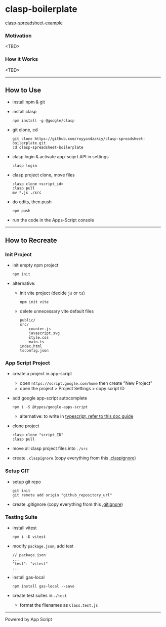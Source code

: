 # clasp-boilerplate

[clasp-spreadsheet-example](https://docs.google.com/spreadsheets/d/1GrbSH2AoUBIbndqOf6yB3LvCTnx49-3tWq242SZxwdI/edit?gid=0#gid=0)

### Motivation
\<TBD\>

### How it Works
\<TBD\>

---

## How to Use
- install npm & git
- install clasp

    `npm install -g @google/clasp`

- git clone, cd

    ```
    git clone https://github.com/royyandzakiy/clasp-spreadsheet-boilerplate.git
    cd clasp-spreadsheet-boilerplate
    ```

- clasp login & activate app-sciprt API in settings

    `clasp login`

- clasp project clone, move files

    ```
    clasp clone <script_id>
    clasp pull
    mv *.js ./src
    ```

- do edits, then push

    `npm push`

- run the code in the Apps-Script console

---

## How to Recreate
### Init Project
- init empty npm project

    `npm init`

- alternative:
    - init vite project (decide `js` or `ts`)

        `npm init vite`

    - delete unnecessary vite default files

        ```
        public/
        src/
            counter.js
            javascript.svg
            style.css
            main.ts
        index.html
        tsconfig.json
        ```

### App Script Project
- create a project in app-script
    - open `https://script.google.com/home` then create "New Project"
    - open the project > Project Settings > copy script ID

- add google app-script autocomplete

    `npm i -S @types/google-apps-script`

    - alternative: to write in [typescript, refer to this doc guide](https://github.com/google/clasp/blob/master/docs/typescript.md)

- clone project

    ```
    clasp clone "script_ID"
    clasp pull
    ```

- move all clasp project files into `./src`
- create `.claspignore` (copy everything from this [.claspignore](./.claspignore))

### Setup GIT
- setup git repo
    ```
    git init
    git remote add origin "github_repository_url"
    ```

- create .gitignore (copy everything from this [.gitignore](./.gitignore))

### Testing Suite
- install vitest

    `npm i -D vitest`

- modify `package.json`, add test
    
    ```
    // package.json
    ...
    "test": "vitest"
    ...
    ```

- install gas-local

    `npm install gas-local --save`

- create test suites in `./test`
    - format the filenames as `Class.test.js`

---

Powered by App Script